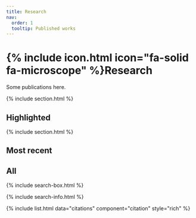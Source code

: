 ```yaml
---
title: Research
nav:
  order: 1
  tooltip: Published works
---
```


# {% include icon.html icon="fa-solid fa-microscope" %}Research

Some publications here.

{% include section.html %}

## Highlighted

<!-- {% include citation.html lookup="Open collaborative writing with Manubot" style="rich" %} -->

{% include section.html %}

## Most recent



## All

{% include search-box.html %}

{% include search-info.html %}

{% include list.html data="citations" component="citation" style="rich" %}
